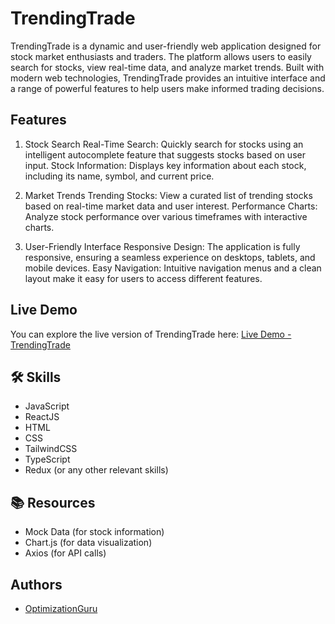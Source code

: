 # TrendingTrade

TrendingTrade is a dynamic and user-friendly web application designed for stock market enthusiasts and traders. The platform allows users to easily search for stocks, view real-time data, and analyze market trends. Built with modern web technologies, TrendingTrade provides an intuitive interface and a range of powerful features to help users make informed trading decisions.

## Features

1. Stock Search
   Real-Time Search: Quickly search for stocks using an intelligent autocomplete feature that suggests stocks based on user input.
   Stock Information: Displays key information about each stock, including its name, symbol, and current price.

2. Market Trends
   Trending Stocks: View a curated list of trending stocks based on real-time market data and user interest.
   Performance Charts: Analyze stock performance over various timeframes with interactive charts.

3. User-Friendly Interface
   Responsive Design: The application is fully responsive, ensuring a seamless experience on desktops, tablets, and mobile devices.
   Easy Navigation: Intuitive navigation menus and a clean layout make it easy for users to access different features.

## Live Demo

You can explore the live version of TrendingTrade here: [Live Demo - TrendingTrade](https://tradetrends.netlify.app/)

## 🛠 Skills

- JavaScript
- ReactJS
- HTML
- CSS
- TailwindCSS
- TypeScript
- Redux (or any other relevant skills)

## 📚 Resources

- Mock Data (for stock information)
- Chart.js (for data visualization)
- Axios (for API calls)

## Authors

- [OptimizationGuru](https://github.com/OptimizationGuru)
